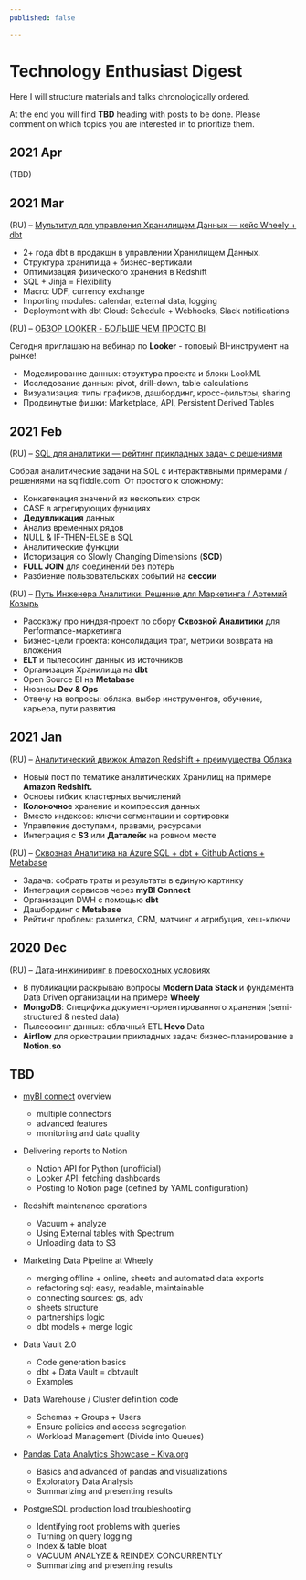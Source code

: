 ```yaml
---
published: false

---
```

# Technology Enthusiast Digest

Here I will structure materials and talks chronologically ordered.

At the end you will find **TBD** heading with posts to be done. Please comment on which topics you are interested in to prioritize them.

## 2021 Apr

(TBD)

## 2021 Mar

(RU) – [Мультитул для управления Хранилищем Данных — кейс Wheely + dbt](https://habr.com/ru/company/wheely/blog/549614/)

* 2+ года dbt в продакшн в управлении Хранилищем Данных.
* Структура хранилища + бизнес-вертикали
* Оптимизация физического хранения в Redshift
* SQL + Jinja = Flexibility
* Macro: UDF, currency exchange
* Importing modules: calendar, external data, logging
* Deployment with dbt Cloud: Schedule + Webhooks, Slack notifications

(RU) – [ОБЗОР LOOKER - БОЛЬШЕ ЧЕМ ПРОСТО BI](https://youtu.be/-YMCafO_cZk)

Сегодня приглашаю на вебинар по **Looker** - топовый BI-инструмент на рынке!

* Моделирование данных: структура проекта и блоки LookML
* Исследование данных: pivot, drill-down, table calculations
* Визуализация: типы графиков, дашбординг, кросс-фильтры, sharing
* Продвинутые фишки: Marketplace, API, Persistent Derived Tables

## 2021 Feb

(RU) – [SQL для аналитики — рейтинг прикладных задач с решениями](https://habr.com/ru/company/otus/blog/541882/)

Собрал аналитические задачи на SQL с интерактивными примерами / решениями на sqlfiddle.com. От простого к сложному:

* Конкатенация значений из нескольких строк
* CASE в агрегирующих функциях
* **Дедупликация** данных
* Анализ временных рядов
* NULL & IF-THEN-ELSE в SQL
* Аналитические функции
* Историзация со Slowly Changing Dimensions (**SCD**)
* **FULL JOIN** для соединений без потерь
* Разбиение пользовательских событий на **сессии**

(RU) – [Путь Инженера Аналитики: Решение для Маркетинга / Артемий Козырь](https://youtu.be/SoOcvYPSm7o)

* Расскажу про ниндзя-проект по сбору **Сквозной Аналитики** для Performance-маркетинга
* Бизнес-цели проекта: консолидация трат, метрики возврата на вложения
* **ELT** и пылесосинг данных из источников
* Организация Хранилища на **dbt**
* Open Source BI на **Metabase**
* Нюансы **Dev & Ops**
* Отвечу на вопросы: облака, выбор инструментов, обучение, карьера, пути развития

## 2021 Jan

(RU) – [Аналитический движок Amazon Redshift + преимущества Облака](https://habr.com/ru/company/wheely/blog/539154/)

* Новый пост по тематике аналитических Хранилищ на примере **Amazon Redshift.**
* Основы гибких кластерных вычислений
* **Колоночное** хранение и компрессия данных
* Вместо индексов: ключи сегментации и сортировки
* Управление доступами, правами, ресурсами
* Интеграция с **S3** или **Даталейк** на ровном месте

(RU) – [Сквозная Аналитика на Azure SQL + dbt + Github Actions + Metabase](https://habr.com/ru/post/538106/)

* Задача: собрать траты и результаты в единую картинку
* Интеграция сервисов через **myBI Connect**
* Организация DWH с помощью **dbt**
* Дашбординг с **Metabase**
* Рейтинг проблем: разметка, CRM, матчинг и атрибуция, хеш-ключи

## 2020 Dec

(RU) – [Дата-инжиниринг в превосходных условиях](https://habr.com/ru/company/wheely/blog/535476/)

* В публикации раскрываю вопросы **Modern Data Stack** и фундамента Data Driven организации на примере **Wheely**
* **MongoDB**: Специфика документ-ориентированного хранения (semi-structured & nested data)
* Пылесосинг данных: облачный ETL **Hevo** Data
* **Airflow** для оркестрации прикладных задач: бизнес-планирование в **Notion.so**

## TBD

* [myBI connect](http://connect.mybi.ru/) overview
  * multiple connectors
  * advanced features
  * monitoring and data quality


* Delivering reports to Notion
  * Notion API for Python (unofficial)
  * Looker API: fetching dashboards
  * Posting to Notion page (defined by YAML configuration)
* Redshift maintenance operations
  * Vacuum + analyze
  * Using External tables with Spectrum
  * Unloading data to S3
* Marketing Data Pipeline at Wheely
  * merging offline + online, sheets and automated data exports
  * refactoring sql: easy, readable, maintainable
  * connecting sources: gs, adv
  * sheets structure
  * partnerships logic
  * dbt models + merge logic
* Data Vault 2.0 
  * Code generation basics
  * dbt + Data Vault = dbtvault
  * Examples


* Data Warehouse / Cluster definition code
  * Schemas + Groups + Users
  * Ensure policies and access segregation
  * Workload Management (Divide into Queues)


* [Pandas Data Analytics Showcase – Kiva.org](https://github.com/kzzzr/skillbox-kiva)
  * Basics and advanced of pandas and visualizations
  * Exploratory Data Analysis
  * Summarizing and presenting results


* PostgreSQL production load troubleshooting
  * Identifying root problems with queries
  * Turning on query logging
  * Index & table bloat
  * VACUUM ANALYZE & REINDEX CONCURRENTLY
  * Summarizing and presenting results